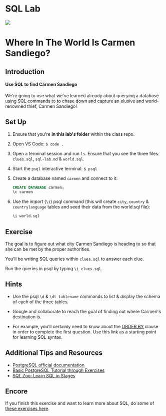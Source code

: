 # SQL Lab

<img src="https://i.imgur.com/OGKTx2f.jpg">

# Where In The World Is Carmen Sandiego?

## Introduction

#### Use SQL to find Carmen Sandiego

We're going to use what we've learned already about querying a database using SQL commands to to chase down and capture an elusive and world-renowned thief, Carmen Sandiego!

## Set Up

1. Ensure that you're **in this lab's folder** within the class repo.

2. Open VS Code: `$ code .`

3. Open a terminal session and run `ls`.  Ensure that you see the three files: `clues.sql`, `sql-lab.md` & `world.sql`.

4. Start the `psql` interactive terminal: `$ psql`

5. Create a database named `carmen` and connect to it:

	```sql
	CREATE DATABASE carmen;
	\c carmen
	```

6. Use the _import_ (`\i`) psql command (this will create `city`, `country` & `countrylanguage` tables and seed their data from the world.sql file):

	```sql
	\i world.sql
	```

## Exercise

The goal is to figure out what city Carmen Sandiego is heading to so that she can be met by the proper authorities.

You'll be writing SQL queries within `clues.sql` to answer each clue.

Run the queries in psql by typing `\i clues.sql`.

## Hints

- Use the psql `\d` & `\dt tablename` commands to list & display the schema of each of the three tables.

- Google and collaborate to reach the goal of finding out where Carmen's destination is.

- For example, you'll certainly need to know about the [ORDER BY](http://www.postgresqltutorial.com/postgresql-order-by/) clause in order to complete the first question. Use this link as a starting point for learning SQL syntax.

## Additional Tips and Resources

- [PostgreSQL official documentation](https://www.postgresql.org/docs/12/index.html)
- [Basic PostgreSQL Tutorial through Exercises](https://pgexercises.com/questions/basic/)
- [SQL Zoo: Learn SQL in Stages](https://sqlzoo.net/)

## Encore 

If you finish this exercise and want to learn more about SQL, do some of [these exercises here](https://pgexercises.com/).
